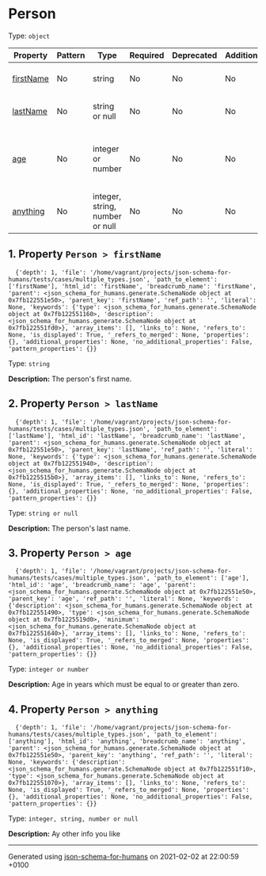 

# Person

Type: `object`

| Property | Pattern | Type | Required | Deprecated | Additional | Description |
| -------- | ------- | ---- | -------- | ---------- | ---------- | ----------- |
| [firstName](#firstName)|No|string|No|No| No|The person's first name.|
| [lastName](#lastName)|No|string or null|No|No| No|The person's last name.|
| [age](#age)|No|integer or number|No|No| No|Age in years which must be equal to or greater than zero.|
| [anything](#anything)|No|integer, string, number or null|No|No| No|Ay other info you like|

##  <a name="firstName"></a>1.  Property `Person > firstName`

      {'depth': 1, 'file': '/home/vagrant/projects/json-schema-for-humans/tests/cases/multiple_types.json', 'path_to_element': ['firstName'], 'html_id': 'firstName', 'breadcrumb_name': 'firstName', 'parent': <json_schema_for_humans.generate.SchemaNode object at 0x7fb122551e50>, 'parent_key': 'firstName', 'ref_path': '', 'literal': None, 'keywords': {'type': <json_schema_for_humans.generate.SchemaNode object at 0x7fb122551160>, 'description': <json_schema_for_humans.generate.SchemaNode object at 0x7fb122551fd0>}, 'array_items': [], 'links_to': None, 'refers_to': None, 'is_displayed': True, '_refers_to_merged': None, 'properties': {}, 'additional_properties': None, 'no_additional_properties': False, 'pattern_properties': {}}

Type: `string`

**Description:** The person's first name.

##  <a name="lastName"></a>2.  Property `Person > lastName`

      {'depth': 1, 'file': '/home/vagrant/projects/json-schema-for-humans/tests/cases/multiple_types.json', 'path_to_element': ['lastName'], 'html_id': 'lastName', 'breadcrumb_name': 'lastName', 'parent': <json_schema_for_humans.generate.SchemaNode object at 0x7fb122551e50>, 'parent_key': 'lastName', 'ref_path': '', 'literal': None, 'keywords': {'type': <json_schema_for_humans.generate.SchemaNode object at 0x7fb122551940>, 'description': <json_schema_for_humans.generate.SchemaNode object at 0x7fb1225515b0>}, 'array_items': [], 'links_to': None, 'refers_to': None, 'is_displayed': True, '_refers_to_merged': None, 'properties': {}, 'additional_properties': None, 'no_additional_properties': False, 'pattern_properties': {}}

Type: `string or null`

**Description:** The person's last name.

##  <a name="age"></a>3.  Property `Person > age`

      {'depth': 1, 'file': '/home/vagrant/projects/json-schema-for-humans/tests/cases/multiple_types.json', 'path_to_element': ['age'], 'html_id': 'age', 'breadcrumb_name': 'age', 'parent': <json_schema_for_humans.generate.SchemaNode object at 0x7fb122551e50>, 'parent_key': 'age', 'ref_path': '', 'literal': None, 'keywords': {'description': <json_schema_for_humans.generate.SchemaNode object at 0x7fb122551490>, 'type': <json_schema_for_humans.generate.SchemaNode object at 0x7fb1225519d0>, 'minimum': <json_schema_for_humans.generate.SchemaNode object at 0x7fb122551640>}, 'array_items': [], 'links_to': None, 'refers_to': None, 'is_displayed': True, '_refers_to_merged': None, 'properties': {}, 'additional_properties': None, 'no_additional_properties': False, 'pattern_properties': {}}

Type: `integer or number`

**Description:** Age in years which must be equal to or greater than zero.

##  <a name="anything"></a>4.  Property `Person > anything`

      {'depth': 1, 'file': '/home/vagrant/projects/json-schema-for-humans/tests/cases/multiple_types.json', 'path_to_element': ['anything'], 'html_id': 'anything', 'breadcrumb_name': 'anything', 'parent': <json_schema_for_humans.generate.SchemaNode object at 0x7fb122551e50>, 'parent_key': 'anything', 'ref_path': '', 'literal': None, 'keywords': {'description': <json_schema_for_humans.generate.SchemaNode object at 0x7fb122551f10>, 'type': <json_schema_for_humans.generate.SchemaNode object at 0x7fb122551070>}, 'array_items': [], 'links_to': None, 'refers_to': None, 'is_displayed': True, '_refers_to_merged': None, 'properties': {}, 'additional_properties': None, 'no_additional_properties': False, 'pattern_properties': {}}

Type: `integer, string, number or null`

**Description:** Ay other info you like

----------------------------------------------------------------------------------------------------------------------------
Generated using [json-schema-for-humans](https://github.com/coveooss/json-schema-for-humans) on 2021-02-02 at 22:00:59 +0100